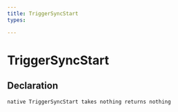 ```yaml
---
title: TriggerSyncStart
types:

---
```


# TriggerSyncStart

## Declaration

```jass
native TriggerSyncStart takes nothing returns nothing
```
